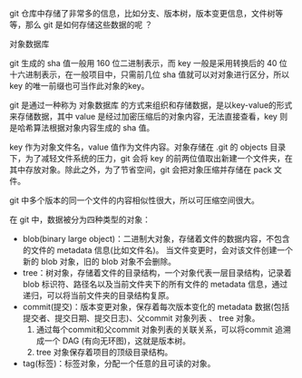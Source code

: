 git 仓库中存储了非常多的信息，比如分支、版本树，版本变更信息，文件树等等，那么 git 是如何存储这些数据的呢 ？



对象数据库

git 生成的 sha 值一般用 160 位二进制表示，而 key 一般是采用转换后的 40 位 十六进制表示，在一般项目中，只需前几位 sha 值就可以对对象进行区分，所以 key 的唯一前缀也可当作此对象的key。

git 是通过一种称为 对象数据库 的方式来组织和存储数据，是以key-value的形式来存储数据，其中 value 是经过加密压缩后的对象内容，无法直接查看，key 则是哈希算法根据对象内容生成的 sha 值。

key 作为对象文件名，value 值作为文件内容。对象存储在 .git 的 objects 目录下，为了减轻文件系统的压力，git 会将 key 的前两位值取出新建一个文件夹，在其中存放对象。除此之外，为了节省空间，git 会把对象压缩并存储在 pack 文件。

git 中多个版本的同一个文件的内容相似性很大，所以可压缩空间很大。

在 git 中，数据被分为四种类型的对象：

- blob(binary large object)：二进制大对象，存储着文件的数据内容，不包含的文件的 metadata 信息(比如文件名)。
  当文件变更时，会对该文件创建一个新的 blob 对象，旧的 blob 对象不会删除。
- tree：树对象，存储着文件的目录结构，一个对象代表一层目录结构，记录着 blob 标识符、路径名以及当前文件夹下的所有文件的 metadata 信息，通过递归，可以将当前文件夹的目录结构复原。
- commit(提交)：版本变更对象，保存着每次版本变化的 metadata 数据(包括提交者、提交日期、提交日志)、父commit 对象列表 、 tree 对象。
  1. 通过每个commit和父commit 对象列表的关联关系，可以将commit 追溯成一个 DAG (有向无环图)，这就是版本树。
  2. tree 对象保存着项目的顶级目录结构。
- tag(标签)：标签对象，分配一个任意的且可读的对象。
